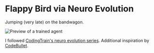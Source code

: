 Flappy Bird via Neuro Evolution
=================
Jumping (very late) on the bandwagon.

![Preview of a trained agent](https://imgur.com/50tltNn)

I followed [CodingTrain's neuro evolution series](https://www.youtube.com/watch?v=lu5ul7z4icQ&list=PLRqwX-V7Uu6Yd3975YwxrR0x40XGJ_KGO). Additional inspiration by [CodeBullet](https://www.youtube.com/watch?v=WSW-5m8lRMs).